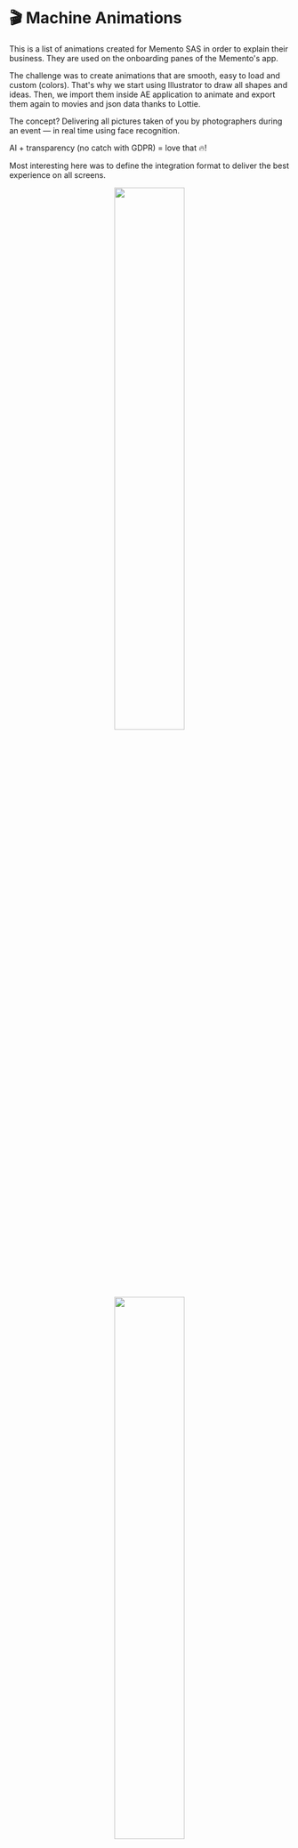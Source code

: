 # 🎬 Machine Animations

This is a list of animations created for Memento SAS in order to explain their business. They are used on the onboarding panes of the Memento's app.

The challenge was to create animations that are smooth, easy to load and custom (colors). That's why we start using Illustrator to draw all shapes and ideas. Then, we import them inside AE application to animate and export them again to movies and json data thanks to Lottie.

The concept? Delivering all pictures taken of you by photographers during an event — in real time using face recognition.

AI + transparency (no catch with GDPR) = love that 🔥!

Most interesting here was to define the integration format to deliver the best experience on all screens.

<p align="center"><img src="https://files.jaunebleu.co/img/github/machine-animations/camera.gif" width="50%"></p>
<p>&nbsp;</p>
<p align="center"><img src="https://files.jaunebleu.co/img/github/machine-animations/machine.gif" width="50%"></p>
<p>&nbsp;</p>
<p align="center"><img src="https://files.jaunebleu.co/img/github/machine-animations/phone.gif" width="50%"></p>
<p>&nbsp;</p>
